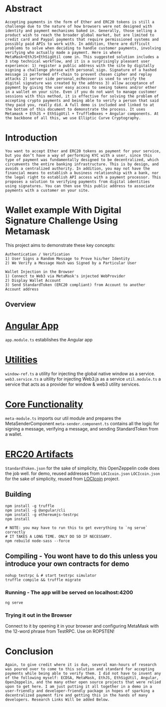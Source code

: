 # Abstract
```
Accepting payments in the form of Ether and ERC20 tokens is still a challenge due to the nature of how browsers were not designed with identity and payment mechanisms baked in. Generally, those selling a product wish to reach the broader global market, but are limited to credit card and Paypal payments that require permissioned systems and possibly paid APIs to work with. In addition, there are difficult problems to solve when deciding to handle customer payments, involving verifying who actually made a payment. Here is where MetaMask+EthJS+EthSigUtil come in. This suggested solution includes a 3 step technical workflow, and it is a surprisingly pleasant user experience: 1) register a public address with the site by digitally signing a challenge phrase with personal_sign. Signature of a hashed message is performed off-chain to prevent chosen cipher and replay attacks 2) server side personal_ecRecover is used to verify the digital signature was created by the address 3) allow acceptance of payment by giving the user easy access to seeing tokens and/or ether in a wallet on your site. Even if you do not want to manage customer sessions with this method, it is effective for solving the problem of accepting crypto payments and being able to verify a person that said they paid you, really did. A full demo is included and linked to at the bottom of this document to demonstrate the process. It uses Metamask + EthJS + EthSigUtil + TruffleBoxes + Angular components. At the backbone of all this, we use Elliptic Curve Cryptography.
```

# Introduction 
```
You want to accept Ether and ERC20 tokens as payment for your service, but you don’t have a way of performing KYC with a user, since this type of payment was fundamentally designed to be decentralized, which circumvents the entire banking infrastructure. This is by design, and avoids a centralized authority. In addition, you may not have the financial means to establish a business relationship with a bank, nor the legal right to establish API access with a payment processor. This proposes a solution to verifying payments from digital identities using signatures. You can then use this public address to associate payments with a customer on your site.
```

# Wallet example With Digital Signature Challenge Using Metamask
This project aims to demonstrate these key concepts:
```
Authentication / Verification
1) User Signs a Random Message to Prove his/her Identity
2) We Verify a Message Hash was Signed by a Particular User

Wallet Injection in the Browser
1) Connect to Web3 via MetaMask's injected WebProvider
2) Display Wallet Account
3) Send StandardToken (ERC20 compliant) from Account to another Account address
```

## Overview
# [Angular App](src/app)
 `app.module.ts` establishes the Angular app
# [Utilities](src/app/util)
 `window-ref.ts` a utility for injecting the global native window as a service.
 `web3.service.ts` a uitility for injecting Web3.js as a service
 `util.module.ts` a service that acts as a provider for window & web3 utility services.
# [Core Functionality](src/app/meta)
  `meta-module.ts` imports our util module and prepares the MetaSenderComponent
  `meta-sender.component.ts` contains all the logic for signing a message, verifying a message, and sending StandardToken from a wallet.
# [ERC20 Artifacts](build/contracts) 
 `StandardToken.json` for the sake of simplicity, this OpenZeppelin code does the job well. for demo, reused addresses from `LOCIcoin.json`
 `LOCIcoin.json` for the sake of simplicity, reused from [LOCIcoin](https://github.com/locipro/loci-coin-sale) project.


## Building
```
npm install -g truffle
npm install -g @angular/cli
npm install -g ethereumjs-testrpc
npm install

# NOTE: you may have to run this to get everything to `ng serve` correctly
# IT TAKES A LONG TIME. ONLY DO SO IF NECESSARY.
npm rebuild node-sass --force
```

## Compiling - You wont have to do this unless you introduce your own contracts for demo
```
nohup testrpc & # start testrpc simulator
truffle compile && truffle migrate
```

### Running - The app will be served on localhost:4200
```
ng serve
```

### Trying it out in the Browser
Connect to it by opening it in your browser and configuring MetaMask with the 12-word phrase from TestRPC. Use on ROPSTEN!

# Conclusion
```
Again, to give credit where it is due, several man-hours of research was poured over to come to this solution and standard for accepting payments while being able to verify them. I did not have to invent any of the following myself: ECDSA, MetaMask, EthJS, EthSigUtil, Angular, OpenZeppelin, and the many other open source projects that were relied upon to get here. I am just putting it all together in a demo in a user-friendly and developer-friendly package in hopes of sparking a decentralized payment fire and getting this in the hands of many developers. Research Links Will be added Below.
```


